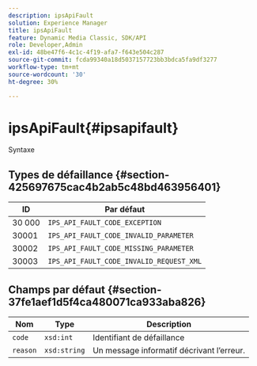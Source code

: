 ```yaml
---
description: ipsApiFault
solution: Experience Manager
title: ipsApiFault
feature: Dynamic Media Classic, SDK/API
role: Developer,Admin
exl-id: 48be47f6-4c1c-4f19-afa7-f643e504c287
source-git-commit: fcda99340a18d5037157723bb3bdca5fa9df3277
workflow-type: tm+mt
source-wordcount: '30'
ht-degree: 30%

---
```


# ipsApiFault{#ipsapifault}

Syntaxe

## Types de défaillance {#section-425697675cac4b2ab5c48bd463956401}

| ID | Par défaut |
|---|---|
| 30 000 | `IPS_API_FAULT_CODE_EXCEPTION` |
| 30001 | `IPS_API_FAULT_CODE_INVALID_PARAMETER` |
| 30002 | `IPS_API_FAULT_CODE_MISSING_PARAMETER` |
| 30003 | `IPS_API_FAULT_CODE_INVALID_REQUEST_XML` |

## Champs par défaut {#section-37fe1aef1d5f4ca480071ca933aba826}

| Nom | Type | Description |
|---|---|---|
| `code` | `xsd:int` | Identifiant de défaillance |
| `reason` | `xsd:string` | Un message informatif décrivant l’erreur. |
